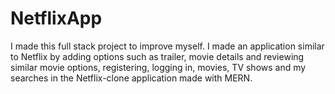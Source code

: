 # NetflixApp
I made this full stack project to improve myself. I made an application similar to Netflix by adding options such as trailer, movie details and reviewing similar movie options, registering, logging in, movies, TV shows and my searches in the Netflix-clone application made with MERN.
